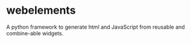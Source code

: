 webelements
===========

A python framework to generate html and JavaScript from reusable and combine-able widgets.
